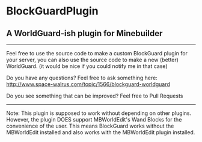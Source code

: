 BlockGuardPlugin
================

A WorldGuard-ish plugin for Minebuilder
---------------------------------------
_______________________________________

Feel free to use the source code to make a custom BlockGuard plugin for your server, you can also use the source code to make a new (better) WorldGuard. (it would be nice if you could notify me in that case)

Do you have any questions? Feel free to ask something here: http://www.space-walrus.com/topic/1566/blockguard-worldguard

Do you see something that can be improved? Feel free to Pull Requests

_______________________________________

Note:
This plugin is supposed to work without depending on other plugins.
However, the plugin DOES support MBWorldEdit's Wand Blocks for the convenience of the user.
This means BlockGuard works without the MBWorldEdit installed and also works with the MBWorldEdit plugin installed.
